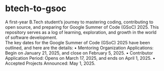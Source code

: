 # btech-to-gsoc
A first-year B.Tech student’s journey to mastering coding, contributing to open source, and preparing for Google Summer of Code (GSoC) 2025. This repository serves as a log of learning, exploration, and growth in the world of software development.
<br>
The key dates for the Google Summer of Code (GSoC) 2025 have been outlined, and here are the details:
	•	Mentoring Organization Applications: Begin on January 21, 2025, and close on February 5, 2025.
	•	Contributor Application Period: Opens on March 17, 2025, and ends on April 1, 2025.
	•	Accepted Projects Announced: May 1, 2025.

